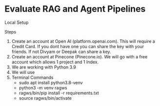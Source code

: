 # Evaluate RAG and Agent Pipelines

Local Setup

Steps
1. Create an account at Open AI (platform.openai.com). This will require a Credit Card. If you dont have one you can share the key with your friends. If not Divyam or Deepak can share a key.
2. Create an account at Pinecone (Pinecone.io). We will go with a free account which allows 1 project and 1 Index.
3. We are working with Python 3.9
4. We will use 
5. Terminal Commands
    - sudo apt install python3.8-venv
    - python3 -m venv ragws
    - ragws/bin/pip install -r requirements.txt
    - source ragws/bin/activate


